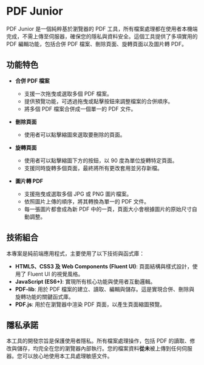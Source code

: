 # PDF Junior

PDF Junior 是一個純粹基於瀏覽器的 PDF 工具，所有檔案處理都在使用者本機端完成，不需上傳至伺服器，確保您的隱私與資料安全。這個工具提供了多項實用的 PDF 編輯功能，包括合併 PDF 檔案、刪除頁面、旋轉頁面以及圖片轉 PDF。

## 功能特色

- **合併 PDF 檔案**
  - 支援一次拖曳或選取多個 PDF 檔案。
  - 提供預覽功能，可透過拖曳或點擊按鈕來調整檔案的合併順序。
  - 將多個 PDF 檔案合併成一個單一的 PDF 文件。

- **刪除頁面**
  - 使用者可以點擊縮圖來選取要刪除的頁面。

- **旋轉頁面**
  - 使用者可以點擊縮圖下方的按鈕，以 90 度為單位旋轉特定頁面。
  - 支援同時旋轉多個頁面，最終將所有更改套用並另存新檔。

- **圖片轉 PDF**
  - 支援拖曳或選取多個 JPG 或 PNG 圖片檔案。
  - 依照圖片上傳的順序，將其轉換為單一的 PDF 文件。
  - 每一張圖片都會成為新 PDF 中的一頁，頁面大小會根據圖片的原始尺寸自動調整。

## 技術組合

本專案是純前端應用程式，主要使用了以下技術與函式庫：

- **HTML5、CSS3 及 Web Components (Fluent UI)**: 頁面結構與樣式設計，使用了 Fluent UI 的視覺風格。
- **JavaScript (ES6+)**: 實現所有核心功能與使用者互動邏輯。
- **PDF-lib**: 用於 PDF 檔案的建立、讀取、編輯與儲存。這是實現合併、刪除與旋轉功能的關鍵函式庫。
- **PDF.js**: 用於在瀏覽器中渲染 PDF 頁面，以產生頁面縮圖預覽。

## 隱私承諾

本工具的開發宗旨是保護使用者隱私。所有檔案處理操作，包括 PDF 的讀取、修改與儲存，均完全在您的瀏覽器內部執行。您的檔案資料**從未**被上傳到任何伺服器。您可以放心地使用本工具處理敏感文件。
